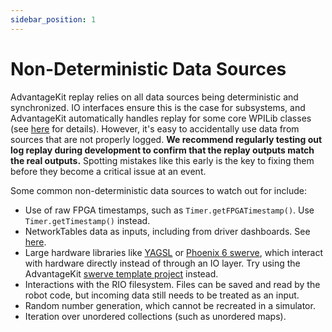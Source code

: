 ```yaml
---
sidebar_position: 1
---
```


# Non-Deterministic Data Sources

AdvantageKit replay relies on all data sources being deterministic and synchronized. IO interfaces ensure this is the case for subsystems, and AdvantageKit automatically handles replay for some core WPILib classes (see [here](/data-flow/built-in-logging) for details). However, it's easy to accidentally use data from sources that are not properly logged. **We recommend regularly testing out log replay during development to confirm that the replay outputs match the real outputs.** Spotting mistakes like this early is the key to fixing them before they become a critical issue at an event.

Some common non-deterministic data sources to watch out for include:

- Use of raw FPGA timestamps, such as `Timer.getFPGATimestamp()`. Use `Timer.getTimestamp()` instead.
- NetworkTables data as inputs, including from driver dashboards. See [here](/data-flow/recording-inputs/dashboard-inputs).
- Large hardware libraries like [YAGSL](https://github.com/BroncBotz3481/YAGSL) or [Phoenix 6 swerve](https://v6.docs.ctr-electronics.com/en/latest/docs/tuner/tuner-swerve/index.html), which interact with hardware directly instead of through an IO layer. Try using the AdvantageKit [swerve template project](/getting-started/template-projects) instead.
- Interactions with the RIO filesystem. Files can be saved and read by the robot code, but incoming data still needs to be treated as an input.
- Random number generation, which cannot be recreated in a simulator.
- Iteration over unordered collections (such as unordered maps).
